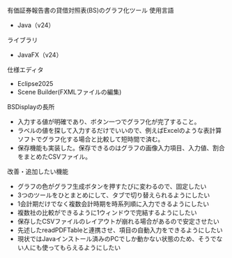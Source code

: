 有価証券報告書の貸借対照表(BS)のグラフ化ツール
使用言語
- Java（v24）
  
ライブラリ
- JavaFX（v24）

仕様エディタ
- Eclipse2025
- Scene Builder(FXMLファイルの編集)

BSDisplayの長所
- 入力する値が明確であり、ボタン一つでグラフ化が完了すること。
- ラベルの値を探して入力するだけでいいので、例えばExcelのような表計算ソフトでグラフ化する場合と比較して短時間で済む。
- 保存機能も実装した。保存できるのはグラフの画像入力項目、入力値、割合をまとめたCSVファイル。

改善・追加したい機能
- グラフの色がグラフ生成ボタンを押すたびに変わるので、固定したい
- 3つのツールをひとまとめにして、タブで切り替えられるようにしたい
- 1会計期だけでなく複数会計時期を時系列順に入力できるようにしたい
- 複数社の比較ができるように1ウィンドウで完結するようにしたい
- 保存したCSVファイルのレイアウトが崩れる場合があるので安定させたい
- 先述したreadPDFTableと連携させ、項目の自動入力をできるようにしたい
- 現状ではJavaインストール済みのPCでしか動かない状態のため、そうでない人にも使ってもらえるようにしたい
